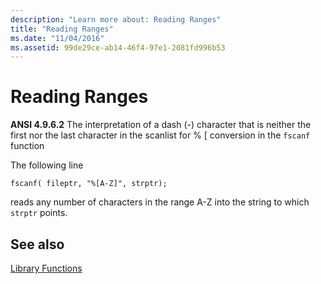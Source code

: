 ```yaml
---
description: "Learn more about: Reading Ranges"
title: "Reading Ranges"
ms.date: "11/04/2016"
ms.assetid: 99de29ce-ab14-46f4-97e1-2081fd996b53
---
```

# Reading Ranges

**ANSI 4.9.6.2** The interpretation of a dash (-) character that is neither the first nor the last character in the scanlist for % [ conversion in the `fscanf` function

The following line

```
fscanf( fileptr, "%[A-Z]", strptr);
```

reads any number of characters in the range A-Z into the string to which `strptr` points.

## See also

[Library Functions](../c-language/library-functions.md)
